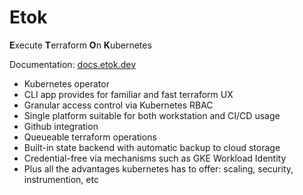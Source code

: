 # Etok

**E**xecute **T**erraform **O**n **K**ubernetes

Documentation: [docs.etok.dev](https://docs.etok.dev/)

* Kubernetes operator
* CLI app provides for familiar and fast terraform UX
* Granular access control via Kubernetes RBAC
* Single platform suitable for both workstation and CI/CD usage
* Github integration
* Queueable terraform operations
* Built-in state backend with automatic backup to cloud storage
* Credential-free via mechanisms such as GKE Workload Identity
* Plus all the advantages kubernetes has to offer: scaling, security, instrumention, etc
